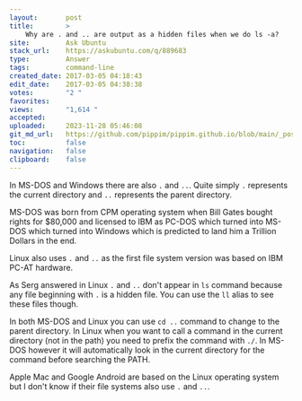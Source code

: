 ```yaml
---
layout:       post
title:        >
    Why are . and .. are output as a hidden files when we do ls -a?
site:         Ask Ubuntu
stack_url:    https://askubuntu.com/q/889683
type:         Answer
tags:         command-line
created_date: 2017-03-05 04:18:43
edit_date:    2017-03-05 04:38:38
votes:        "2 "
favorites:    
views:        "1,614 "
accepted:     
uploaded:     2023-11-28 05:46:08
git_md_url:   https://github.com/pippim/pippim.github.io/blob/main/_posts/2017/2017-03-05-Why-are-.-and-..-are-output-as-a-hidden-files-when-we-do-ls-a_.md
toc:          false
navigation:   false
clipboard:    false
---
```


In MS-DOS and Windows there are also `.` and `..`. Quite simply `.` represents the current directory and `..` represents the parent directory.

MS-DOS was born from CPM operating system when Bill Gates bought rights for $80,000 and licensed to IBM as PC-DOS which turned into MS-DOS which turned into Windows which is predicted to land him a Trillion Dollars in the end.

Linux also uses `.` and `..` as the first file system version was based on IBM PC-AT hardware.

As Serg answered in Linux `.` and `..` don't appear in `ls` command because any file beginning with `.` is a hidden file. You can use the `ll` alias to see these files though.

In both MS-DOS and Linux you can use `cd ..` command to change to the parent directory. In Linux when you want to call a command in the current directory (not in the path) you need to prefix the command with `./`. In MS-DOS however it will automatically look in the current directory for the command before searching the PATH.

Apple Mac and Google Android are based on the Linux operating system but I don't know if their file systems also use `.` and `..`.
